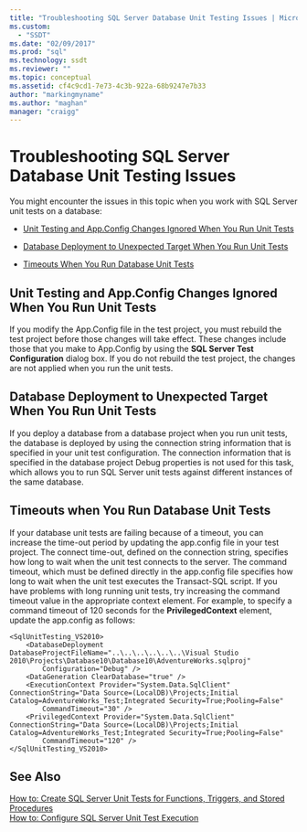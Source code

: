 ```yaml
---
title: "Troubleshooting SQL Server Database Unit Testing Issues | Microsoft Docs"
ms.custom: 
  - "SSDT"
ms.date: "02/09/2017"
ms.prod: "sql"
ms.technology: ssdt
ms.reviewer: ""
ms.topic: conceptual
ms.assetid: cf4c9cd1-7e73-4c3b-922a-68b9247e7b33
author: "markingmyname"
ms.author: "maghan"
manager: "craigg"
---
```

# Troubleshooting SQL Server Database Unit Testing Issues
You might encounter the issues in this topic when you work with SQL Server unit tests on a database:  
  
-   [Unit Testing and App.Config Changes Ignored When You Run Unit Tests](#UnitTestingAndAppConfigChanges)  
  
-   [Database Deployment to Unexpected Target When You Run Unit Tests](#DatabaseDeploymentInUnitTests)  
  
-   [Timeouts When You Run Database Unit Tests](#TimeoutsDuringUnitTests)  
  
## <a name="UnitTestingAndAppConfigChanges"></a>Unit Testing and App.Config Changes Ignored When You Run Unit Tests  
If you modify the App.Config file in the test project, you must rebuild the test project before those changes will take effect. These changes include those that you make to App.Config by using the **SQL Server Test Configuration** dialog box. If you do not rebuild the test project, the changes are not applied when you run the unit tests.  
  
## <a name="DatabaseDeploymentInUnitTests"></a>Database Deployment to Unexpected Target When You Run Unit Tests  
If you deploy a database from a database project when you run unit tests, the database is deployed by using the connection string information that is specified in your unit test configuration. The connection information that is specified in the database project Debug properties is not used for this task, which allows you to run SQL Server unit tests against different instances of the same database.  
  
## <a name="TimeoutsDuringUnitTests"></a>Timeouts when You Run Database Unit Tests  
If your database unit tests are failing because of a timeout, you can increase the time-out period by updating the app.config file in your test project. The connect time-out, defined on the connection string, specifies how long to wait when the unit test connects to the server. The command timeout, which must be defined directly in the app.config file specifies how long to wait when the unit test executes the Transact\-SQL script. If you have problems with long running unit tests, try increasing the command timeout value in the appropriate context element. For example, to specify a command timeout of 120 seconds for the **PrivilegedContext** element, update the app.config as follows:  
  
```  
<SqlUnitTesting_VS2010>  
    <DatabaseDeployment DatabaseProjectFileName="..\..\..\..\..\..\Visual Studio 2010\Projects\Database10\Database10\AdventureWorks.sqlproj"  
        Configuration="Debug" />  
    <DataGeneration ClearDatabase="true" />  
    <ExecutionContext Provider="System.Data.SqlClient" ConnectionString="Data Source=(LocalDB)\Projects;Initial Catalog=AdventureWorks_Test;Integrated Security=True;Pooling=False"  
        CommandTimeout="30" />  
    <PrivilegedContext Provider="System.Data.SqlClient" ConnectionString="Data Source=(LocalDB)\Projects;Initial Catalog=AdventureWorks_Test;Integrated Security=True;Pooling=False"  
        CommandTimeout="120" />  
</SqlUnitTesting_VS2010>  
```  
  
## See Also  
[How to: Create SQL Server Unit Tests for Functions, Triggers, and Stored Procedures](../ssdt/how-to-create-unit-tests-for-functions-triggers-stored-procedures.md)  
[How to: Configure SQL Server Unit Test Execution](../ssdt/how-to-configure-sql-server-unit-test-execution.md)  
  
